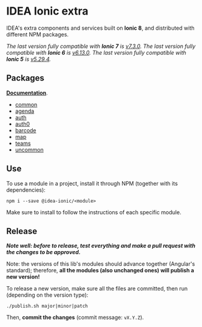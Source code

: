 # IDEA Ionic extra

IDEA's extra components and services built on **Ionic 8**, and distributed with different NPM packages.

_The last version fully compatible with **Ionic 7** is [v7.3.0](https://github.com/iter-idea/IDEA-Ionic8-extra/releases/tag/v7.3.0)._
_The last version fully compatible with **Ionic 6** is [v6.13.0](https://github.com/iter-idea/IDEA-Ionic8-extra/releases/tag/v6.13.0)._
_The last version fully compatible with **Ionic 5** is [v5.29.4](https://github.com/iter-idea/IDEA-Ionic8-extra/releases/tag/v5.29.4)._

## Packages

**[Documentation](modules.md)**.

- [common](modules/common)
- [agenda](modules/agenda)
- [auth](modules/auth)
- [auth0](modules/auth0)
- [barcode](modules/barcode)
- [map](modules/map)
- [teams](modules/teams)
- [uncommon](modules/uncommon)

## Use

To use a module in a project, install it through NPM (together with its dependencies):

```
npm i --save @idea-ionic/<module>
```

Make sure to install to follow the instructions of each specific module.

## Release

_**Note well: before to release, test everything and make a pull request with the changes to be approved.**_

Note: the versions of this lib's modules should advance together (Angular's standard); therefore, **all the modules (also unchanged ones) will publish a new version!**

To release a new version, make sure all the files are committed, then run (depending on the version type):

```
./publish.sh major|minor|patch
```

Then, **commit the changes** (commit message: `vX.Y.Z`).
